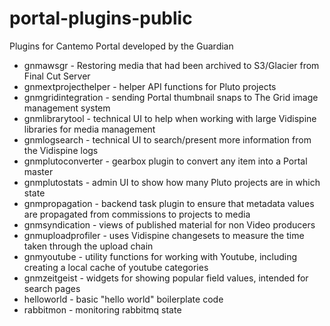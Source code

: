 # portal-plugins-public
Plugins for Cantemo Portal developed by the Guardian


* gnmawsgr - Restoring media that had been archived to S3/Glacier from Final Cut Server
* gnmextprojecthelper - helper API functions for Pluto projects
* gnmgridintegration - sending Portal thumbnail snaps to The Grid image management system
* gnmlibrarytool - technical UI to help when working with large Vidispine libraries for media management
* gnmlogsearch - technical UI to search/present more information from the Vidispine logs
* gnmplutoconverter - gearbox plugin to convert any item into a Portal master
* gnmplutostats - admin UI to show how many Pluto projects are in which state
* gnmpropagation - backend task plugin to ensure that metadata values are propagated from commissions to projects to media
* gnmsyndication - views of published material for non Video producers
* gnmuploadprofiler - uses Vidispine changesets to measure the time taken through the upload chain
* gnmyoutube - utility functions for working with Youtube, including creating a local cache of youtube categories
* gnmzeitgeist - widgets for showing popular field values, intended for search pages
* helloworld - basic "hello world" boilerplate code
* rabbitmon - monitoring rabbitmq state